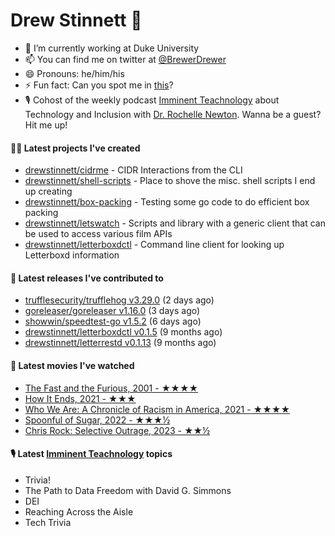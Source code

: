 
# Drew Stinnett 👋

- 🔭 I’m currently working at Duke University
- 📫 You can find me on twitter at [@BrewerDrewer](https://twitter.com/BrewerDrewer)
- 😄 Pronouns: he/him/his
- ⚡ Fun fact: Can you spot me in [this](https://www.youtube.com/watch?v=oL9WnB0qHBA)?
- 🎙 Cohost of the weekly podcast [Imminent Teachnology](https://podcast.imminentteachnology.com/) about Technology and Inclusion with [Dr. Rochelle Newton](https://www.linkedin.com/in/drrochellenewton/). Wanna be a guest? Hit me up!

#### 👨‍💻 Latest projects I've created
- [drewstinnett/cidrme](https://github.com/drewstinnett/cidrme) - CIDR Interactions from the CLI
- [drewstinnett/shell-scripts](https://github.com/drewstinnett/shell-scripts) - Place to shove the misc. shell scripts I end up creating
- [drewstinnett/box-packing](https://github.com/drewstinnett/box-packing) - Testing some go code to do efficient box packing
- [drewstinnett/letswatch](https://github.com/drewstinnett/letswatch) - Scripts and library with a generic client that can be used to access various film APIs
- [drewstinnett/letterboxdctl](https://github.com/drewstinnett/letterboxdctl) - Command line client for looking up Letterboxd information

#### 🚀 Latest releases I've contributed to
- [trufflesecurity/trufflehog v3.29.0](https://github.com/trufflesecurity/trufflehog/releases/tag/v3.29.0) (2 days ago)
- [goreleaser/goreleaser v1.16.0](https://github.com/goreleaser/goreleaser/releases/tag/v1.16.0) (3 days ago)
- [showwin/speedtest-go v1.5.2](https://github.com/showwin/speedtest-go/releases/tag/v1.5.2) (6 days ago)
- [drewstinnett/letterboxdctl v0.1.5](https://github.com/drewstinnett/letterboxdctl/releases/tag/v0.1.5) (9 months ago)
- [drewstinnett/letterrestd v0.1.13](https://github.com/drewstinnett/letterrestd/releases/tag/v0.1.13) (9 months ago)

#### 🍿 Latest movies I've watched
- [The Fast and the Furious, 2001 - ★★★★](https://letterboxd.com/mondodrew/film/the-fast-and-the-furious-2001/2/)
- [How It Ends, 2021 - ★★★](https://letterboxd.com/mondodrew/film/how-it-ends-2021/)
- [Who We Are: A Chronicle of Racism in America, 2021 - ★★★★](https://letterboxd.com/mondodrew/film/who-we-are-a-chronicle-of-racism-in-america/)
- [Spoonful of Sugar, 2022 - ★★★½](https://letterboxd.com/mondodrew/film/spoonful-of-sugar/)
- [Chris Rock: Selective Outrage, 2023 - ★★½](https://letterboxd.com/mondodrew/film/chris-rock-selective-outrage/)

#### 🎙 Latest [Imminent Teachnology](https://podcast.imminentteachnology.com/) topics
- Trivia!
- The Path to Data Freedom with David G. Simmons
- DEI
- Reaching Across the Aisle
- Tech Trivia
